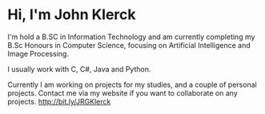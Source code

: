 # Hi, I'm John Klerck

I'm hold a B.SC in Information Technology and am currently completing my B.Sc Honours in Computer Science, focusing on Artificial Intelligence and Image Processing. 

I usually work with C, C#, Java and Python.

Currently I am working on projects for my studies, and a couple of personal projects. 
Contact me via my website if you want to collaborate on any projects. http://bit.ly/JRGKlerck

